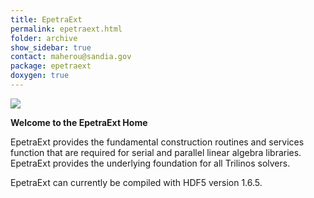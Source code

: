 ```yaml
---
title: EpetraExt
permalink: epetraext.html
folder: archive
show_sidebar: true
contact: maherou@sandia.gov
package: epetraext
doxygen: true
---
```


![](images/epetra.jpg) 

**Welcome to the EpetraExt Home**

EpetraExt provides the fundamental construction routines and services function that are required for serial and parallel linear algebra libraries. EpetraExt provides the underlying foundation for all Trilinos solvers.

EpetraExt can currently be compiled with HDF5 version 1.6.5.
